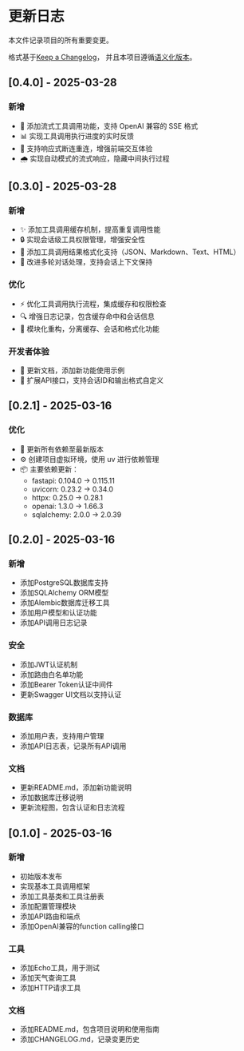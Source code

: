 # 更新日志

本文件记录项目的所有重要变更。

格式基于[Keep a Changelog](https://keepachangelog.com/zh-CN/1.0.0/)，
并且本项目遵循[语义化版本](https://semver.org/lang/zh-CN/)。

## [0.4.0] - 2025-03-28

### 新增
* 🌊 添加流式工具调用功能，支持 OpenAI 兼容的 SSE 格式
* 📊 实现工具调用执行进度的实时反馈
* 🔄 支持响应式断连重连，增强前端交互体验
* 🌧️ 实现自动模式的流式响应，隐藏中间执行过程

## [0.3.0] - 2025-03-28

### 新增
* ✨ 添加工具调用缓存机制，提高重复调用性能
* 🔒 实现会话级工具权限管理，增强安全性
* 🎨 添加工具调用结果格式化支持（JSON、Markdown、Text、HTML）
* 💬 改进多轮对话处理，支持会话上下文保持

### 优化
* ⚡️ 优化工具调用执行流程，集成缓存和权限检查
* 🔍 增强日志记录，包含缓存命中和会话信息
* 🧩 模块化重构，分离缓存、会话和格式化功能

### 开发者体验
* 📖 更新文档，添加新功能使用示例
* 🔄 扩展API接口，支持会话ID和输出格式自定义

## [0.2.1] - 2025-03-16

### 优化
* 🔄 更新所有依赖至最新版本
* ⚙️ 创建项目虚拟环境，使用 uv 进行依赖管理
* 📦 主要依赖更新：
  * fastapi: 0.104.0 → 0.115.11
  * uvicorn: 0.23.2 → 0.34.0
  * httpx: 0.25.0 → 0.28.1
  * openai: 1.3.0 → 1.66.3
  * sqlalchemy: 2.0.0 → 2.0.39

## [0.2.0] - 2025-03-16

### 新增
* 添加PostgreSQL数据库支持
* 添加SQLAlchemy ORM模型
* 添加Alembic数据库迁移工具
* 添加用户模型和认证功能
* 添加API调用日志记录

### 安全
* 添加JWT认证机制
* 添加路由白名单功能
* 添加Bearer Token认证中间件
* 更新Swagger UI文档以支持认证

### 数据库
* 添加用户表，支持用户管理
* 添加API日志表，记录所有API调用

### 文档
* 更新README.md，添加新功能说明
* 添加数据库迁移说明
* 更新流程图，包含认证和日志流程

## [0.1.0] - 2025-03-16

### 新增
* 初始版本发布
* 实现基本工具调用框架
* 添加工具基类和工具注册表
* 添加配置管理模块
* 添加API路由和端点
* 添加OpenAI兼容的function calling接口

### 工具
* 添加Echo工具，用于测试
* 添加天气查询工具
* 添加HTTP请求工具

### 文档
* 添加README.md，包含项目说明和使用指南
* 添加CHANGELOG.md，记录变更历史